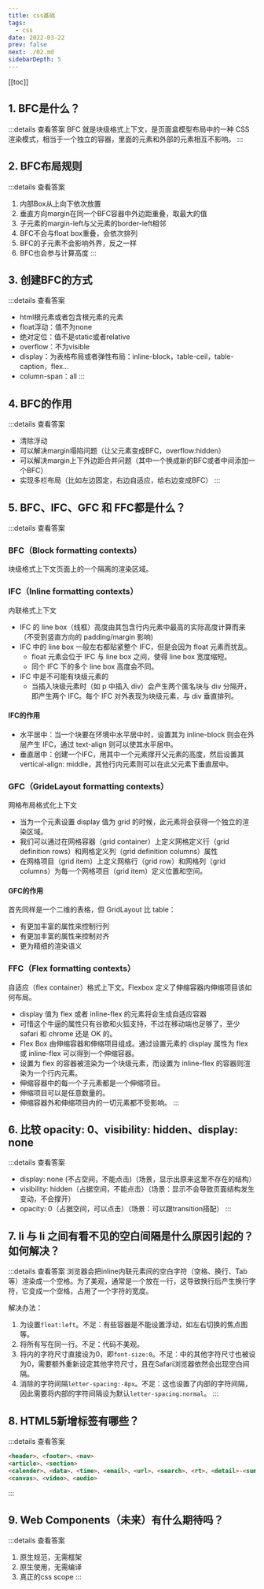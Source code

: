 ```yaml
---
title: css基础
tags: 
  - css
date: 2022-03-22
prev: false
next: ./02.md
sidebarDepth: 5
---
```

[[toc]]
## 1. BFC是什么？

:::details 查看答案
BFC 就是块级格式上下文，是页面盒模型布局中的一种 CSS 渲染模式，相当于一个独立的容器，里面的元素和外部的元素相互不影响。
:::


## 2. BFC布局规则
:::details 查看答案
1. 内部Box从上向下依次放置
2. 垂直方向margin在同一个BFC容器中外边距重叠，取最大的值
3. 子元素的margin-left与父元素的border-left相邻
4. BFC不会与float box重叠，会依次排列
5. BFC的子元素不会影响外界，反之一样
6. BFC也会参与计算高度
:::

## 3. 创建BFC的方式
:::details 查看答案
- html根元素或者包含根元素的元素
- float浮动：值不为none 
- 绝对定位：值不是static或者relative
- overflow：不为visible
- display：为表格布局或者弹性布局：inline-block，table-ceil，table-caption，flex...
- column-span：all
:::

## 4. BFC的作用
:::details 查看答案
- 清除浮动
- 可以解决margin塌陷问题（让父元素变成BFC，overflow:hidden）
- 可以解决margin上下外边距合并问题（其中一个换成新的BFC或者中间添加一个BFC）
- 实现多栏布局（比如左边固定，右边自适应，给右边变成BFC）
:::

## 5. BFC、IFC、GFC 和 FFC都是什么？

:::details 查看答案
### BFC（Block formatting contexts）
块级格式上下文页面上的一个隔离的渲染区域。
### IFC（Inline formatting contexts）
内联格式上下文
- IFC 的 line box（线框）高度由其包含行内元素中最高的实际高度计算而来（不受到竖直方向的 padding/margin 影响)
- IFC 中的 line box 一般左右都贴紧整个 IFC，但是会因为 float 元素而扰乱。
    + float 元素会位于 IFC 与 line box 之间，使得 line box 宽度缩短。
    + 同个 IFC 下的多个 line box 高度会不同。
- IFC 中是不可能有块级元素的
    + 当插入块级元素时（如 p 中插入 div）会产生两个匿名块与 div 分隔开，即产生两个 IFC。每个 IFC 对外表现为块级元素，与 div 垂直排列。

#### IFC的作用
- 水平居中：当一个块要在环境中水平居中时，设置其为 inline-block 则会在外层产生 IFC，通过 text-align 则可以使其水平居中。
- 垂直居中：创建一个IFC，用其中一个元素撑开父元素的高度，然后设置其 vertical-align: middle，其他行内元素则可以在此父元素下垂直居中。

### GFC（GrideLayout formatting contexts）
网格布局格式化上下文

- 当为一个元素设置 display 值为 grid 的时候，此元素将会获得一个独立的渲染区域。
- 我们可以通过在网格容器（grid container）上定义网格定义行（grid definition rows）和网格定义列（grid definition columns）属性
- 在网格项目（grid item）上定义网格行（grid row）和网格列（grid columns）为每一个网格项目（grid item）定义位置和空间。

#### GFC的作用
首先同样是一个二维的表格，但 GridLayout 比 table：
- 有更加丰富的属性来控制行列
- 有更加丰富的属性来控制对齐
- 更为精细的渲染语义

### FFC（Flex formatting contexts）
自适应（flex container）格式上下文。Flexbox 定义了伸缩容器内伸缩项目该如何布局。

- display 值为 flex 或者 inline-flex 的元素将会生成自适应容器
- 可惜这个牛逼的属性只有谷歌和火狐支持，不过在移动端也足够了，至少 safari 和 chrome 还是 OK 的。
- Flex Box 由伸缩容器和伸缩项目组成。通过设置元素的 display 属性为 flex 或 inline-flex 可以得到一个伸缩容器。
- 设置为 flex 的容器被渲染为一个块级元素，而设置为 inline-flex 的容器则渲染为一个行内元素。
- 伸缩容器中的每一个子元素都是一个伸缩项目。
- 伸缩项目可以是任意数量的。
- 伸缩容器外和伸缩项目内的一切元素都不受影响。
:::

## 6. 比较 opacity: 0、visibility: hidden、display: none

:::details 查看答案
- display: none (不占空间，不能点击)（场景，显示出原来这里不存在的结构）
- visibility: hidden（占据空间，不能点击）（场景：显示不会导致页面结构发生变动，不会撑开）
- opacity: 0（占据空间，可以点击）（场景：可以跟transition搭配）
:::


## 7. li 与 li 之间有看不见的空白间隔是什么原因引起的？如何解决？

:::details 查看答案
浏览器会把inline内联元素间的空白字符（空格、换行、Tab等）渲染成一个空格。为了美观，通常是一个放在一行，这导致换行后产生换行字符，它变成一个空格，占用了一个字符的宽度。

解决办法：
1. 为设置`float:left`。不足：有些容器是不能设置浮动，如左右切换的焦点图等。
2. 将所有写在同一行。不足：代码不美观。
3. 将内的字符尺寸直接设为0，即`font-size:0`。不足：中的其他字符尺寸也被设为0，需要额外重新设定其他字符尺寸，且在Safari浏览器依然会出现空白间隔。
4. 消除的字符间隔`letter-spacing:-8px`。不足：这也设置了内部的字符间隔，因此需要将内部的字符间隔设为默认`letter-spacing:normal`。
:::

## 8. HTML5新增标签有哪些？

:::details 查看答案
```html
<header>、<footer>、<nav>
<article>、<section>
<calender>、<data>、<time>、<email>、<url>、<search>、<rt>、<detail>-<summary>、<progress>
<canvas>、<video>、<audio>
```
:::

## 9. Web Components（未来）有什么期待吗？

:::details 查看答案
1. 原生规范，无需框架
2. 原生使用，无需编译
3. 真正的css scope
:::